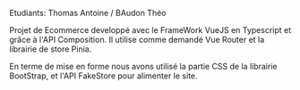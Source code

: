 Etudiants: Thomas Antoine / BAudon Théo 

Projet de Ecommerce developpé avec le FrameWork VueJS en Typescript et grâce à l'API Composition. Il utilise comme demandé Vue Router et la librairie de store Pinia. 

En terme de mise en forme nous avons utilisé la partie CSS de la librairie BootStrap, et l'API FakeStore pour alimenter le site. 
